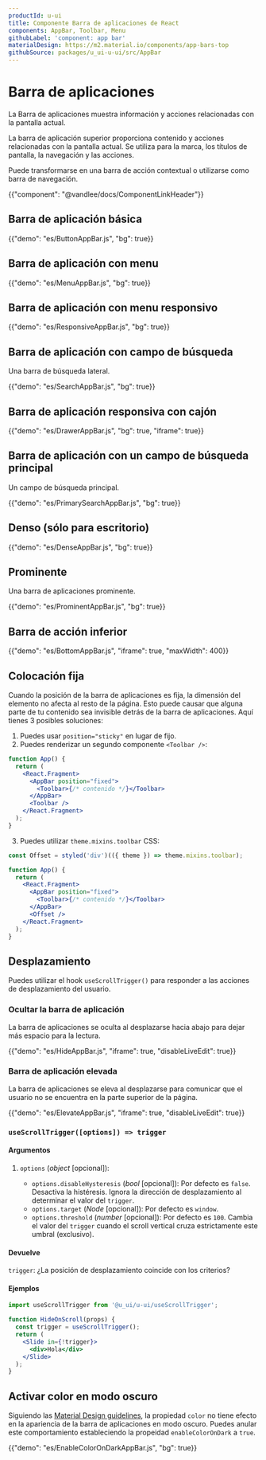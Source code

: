 ```yaml
---
productId: u-ui
title: Componente Barra de aplicaciones de React
components: AppBar, Toolbar, Menu
githubLabel: 'component: app bar'
materialDesign: https://m2.material.io/components/app-bars-top
githubSource: packages/u_ui-u-ui/src/AppBar
---
```


# Barra de aplicaciones

<p class="description">La Barra de aplicaciones muestra información y acciones relacionadas con la pantalla actual.</p>

La barra de aplicación superior proporciona contenido y acciones relacionadas con la pantalla actual. Se utiliza para la marca, los títulos de pantalla, la navegación y las acciones.

Puede transformarse en una barra de acción contextual o utilizarse como barra de navegación.

{{"component": "@vandlee/docs/ComponentLinkHeader"}}

## Barra de aplicación básica

{{"demo": "es/ButtonAppBar.js", "bg": true}}

## Barra de aplicación con menu

{{"demo": "es/MenuAppBar.js", "bg": true}}

## Barra de aplicación con menu responsivo

{{"demo": "es/ResponsiveAppBar.js", "bg": true}}

## Barra de aplicación con campo de búsqueda

Una barra de búsqueda lateral.

{{"demo": "es/SearchAppBar.js", "bg": true}}

## Barra de aplicación responsiva con cajón

{{"demo": "es/DrawerAppBar.js", "bg": true, "iframe": true}}

## Barra de aplicación con un campo de búsqueda principal

Un campo de búsqueda principal.

{{"demo": "es/PrimarySearchAppBar.js", "bg": true}}

## Denso (sólo para escritorio)

{{"demo": "es/DenseAppBar.js", "bg": true}}

## Prominente

Una barra de aplicaciones prominente.

{{"demo": "es/ProminentAppBar.js", "bg": true}}

## Barra de acción inferior

{{"demo": "es/BottomAppBar.js", "iframe": true, "maxWidth": 400}}

## Colocación fija

Cuando la posición de la barra de aplicaciones es fija, la dimensión del elemento no afecta al resto de la página. Esto puede causar que alguna parte de tu contenido sea invisible detrás de la barra de aplicaciones. Aquí tienes 3 posibles soluciones:

1. Puedes usar `position="sticky"` en lugar de fijo.
2. Puedes renderizar un segundo componente `<Toolbar />`:

```jsx
function App() {
  return (
    <React.Fragment>
      <AppBar position="fixed">
        <Toolbar>{/* contenido */}</Toolbar>
      </AppBar>
      <Toolbar />
    </React.Fragment>
  );
}
```

3. Puedes utilizar `theme.mixins.toolbar` CSS:

```jsx
const Offset = styled('div')(({ theme }) => theme.mixins.toolbar);

function App() {
  return (
    <React.Fragment>
      <AppBar position="fixed">
        <Toolbar>{/* contenido */}</Toolbar>
      </AppBar>
      <Offset />
    </React.Fragment>
  );
}
```

## Desplazamiento

Puedes utilizar el hook `useScrollTrigger()` para responder a las acciones de desplazamiento del usuario.

### Ocultar la barra de aplicación

La barra de aplicaciones se oculta al desplazarse hacia abajo para dejar más espacio para la lectura.

{{"demo": "es/HideAppBar.js", "iframe": true, "disableLiveEdit": true}}

### Barra de aplicación elevada

La barra de aplicaciones se eleva al desplazarse para comunicar que el usuario no se encuentra en la parte superior de la página.

{{"demo": "es/ElevateAppBar.js", "iframe": true, "disableLiveEdit": true}}

### `useScrollTrigger([options]) => trigger`

#### Argumentos

1. `options` (_object_ [opcional]):

    - `options.disableHysteresis` (_bool_ [opcional]): Por defecto es `false`. Desactiva la histéresis. Ignora la dirección de desplazamiento al determinar el valor del `trigger`.
    - `options.target` (_Node_ [opcional]): Por defecto es `window`.
    - `options.threshold` (_number_ [opcional]): Por defecto es `100`. Cambia el valor del `trigger` cuando el scroll vertical cruza estrictamente este umbral (exclusivo).

#### Devuelve

`trigger`: ¿La posición de desplazamiento coincide con los criterios?

#### Ejemplos

```jsx
import useScrollTrigger from '@u_ui/u-ui/useScrollTrigger';

function HideOnScroll(props) {
  const trigger = useScrollTrigger();
  return (
    <Slide in={!trigger}>
      <div>Hola</div>
    </Slide>
  );
}
```

## Activar color en modo oscuro

Siguiendo las [Material Design guidelines](https://m2.material.io/design/color/dark-theme.html), la propiedad `color` no tiene efecto en la apariencia de la barra de aplicaciones en modo oscuro. Puedes anular este comportamiento estableciendo la propeidad `enableColorOnDark` a `true`.

{{"demo": "es/EnableColorOnDarkAppBar.js", "bg": true}}